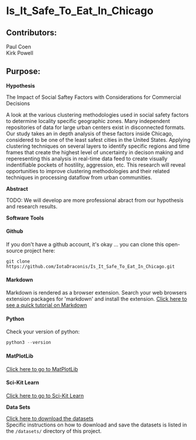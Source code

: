 # Is_It_Safe_To_Eat_In_Chicago

## Contributors:

Paul Coen  
Kirk Powell 

## Purpose:

**Hypothesis**  

The Impact of Social Saftey Factors with Considerations for Commercial Decisions

A look at the various clustering methodologies used in social safety factors to determine locality specific geographic zones.  Many independent repositories of data for large urban centers exist in disconnected formats.  Our study takes an in depth analysis of these factors inside Chicago, considered to be one of the least safest cities in the United States.  Applying clustering techniques on several layers to identify specific regions and time frames that create the highest level of uncertainty in decison making and reperesenting this analysis in real-time data feed to create visually indentifiable pockets of hostility, aggression, etc.  This research will reveal opportunities to improve clustering methodologies and their related techniques in processing dataflow from urban communities.  

**Abstract**  

TODO: We will develop are more professional abract from our hypothesis and research results.  

**Software Tools**  

#### Github  
If you don't have a github account, it's okay ... you can clone this open-source project here:
```
git clone https://github.com/IotaDraconis/Is_It_Safe_To_Eat_In_Chicago.git
```  

#### Markdown  

Markdown is rendered as a browser extension.  Search your web browsers extension packages for 'markdown' and install the extension.
[Click here to see a quick tutorial on Markdown](https://github.com/adam-p/markdown-here/wiki/Markdown-Cheatsheet#html)

#### Python  
Check your version of python:  
```python
python3 --version
```

#### MatPlotLib
[Click here to go to MatPlotLib](https://matplotlib.org/)

#### Sci-Kit Learn

[Click here to go to Sci-Kit Learn](http://scikit-learn.org/stable/modules/clustering.html#clustering)

**Data Sets**

[Click here to download the datasets](https://data.cityofchicago.org)  
Specific instructions on how to download and save the datasets is listed in the ```/datasets/``` directory of this project.
